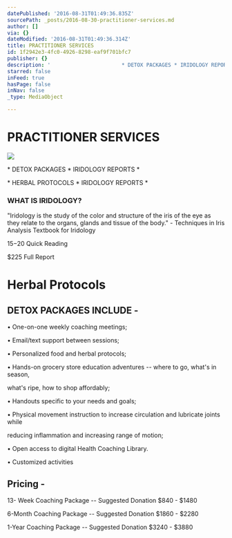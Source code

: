 ```yaml
---
datePublished: '2016-08-31T01:49:36.835Z'
sourcePath: _posts/2016-08-30-practitioner-services.md
author: []
via: {}
dateModified: '2016-08-31T01:49:36.314Z'
title: PRACTITIONER SERVICES
id: 1f2942e3-4fc0-4926-8298-eaf9f701bfc7
publisher: {}
description: '                       * DETOX PACKAGES * IRIDOLOGY REPORTS * '
starred: false
inFeed: true
hasPage: false
inNav: false
_type: MediaObject

---
```

# PRACTITIONER SERVICES
![](https://s3-us-west-2.amazonaws.com/the-grid-img/p/996fcc70c90ba46671b02f89e0f4a0b890529b6c.jpg)

\* DETOX PACKAGES \* IRIDOLOGY REPORTS \* 

\* HERBAL PROTOCOLS \* IRIDOLOGY REPORTS \* 

### WHAT IS IRIDOLOGY?

"Iridology is the study of the color and structure of the iris of the eye as they relate to the organs, glands and tissue of the body." - Techniques in Iris Analysis Textbook for Iridology

$15-$20 Quick Reading

$225 Full Report

# Herbal Protocols

## DETOX PACKAGES INCLUDE -

• One-on-one weekly coaching meetings;

• Email/text support between sessions;

• Personalized food and herbal protocols;

• Hands-on grocery store education adventures -- where to go, what's in season,

what's ripe, how to shop affordably;

• Handouts specific to your needs and goals;

• Physical movement instruction to increase circulation and lubricate joints while

reducing inflammation and increasing range of motion;

• Open access to digital Health Coaching Library.

• Customized activities

## Pricing -

13- Week Coaching Package -- Suggested Donation $840 - $1480

6-Month Coaching Package -- Suggested Donation $1860 - $2280

1-Year Coaching Package -- Suggested Donation $3240 - $3880